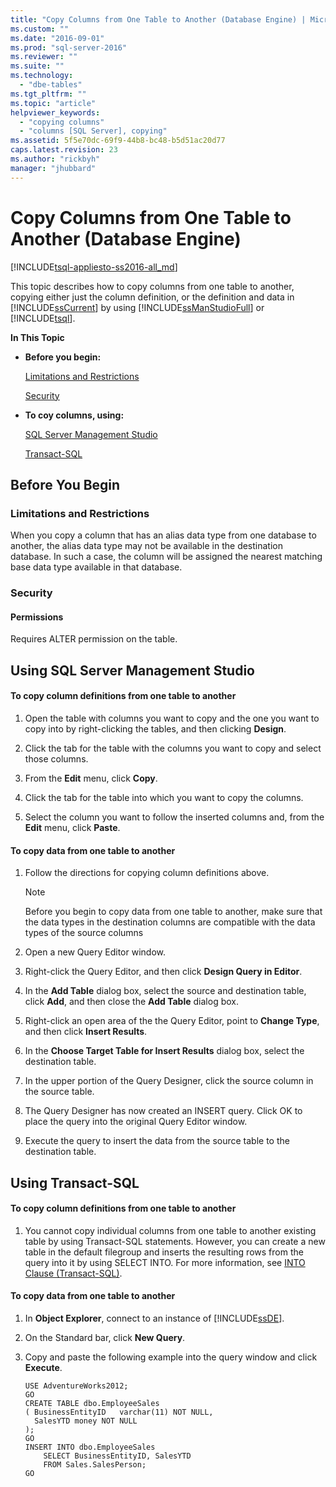 ```yaml
---
title: "Copy Columns from One Table to Another (Database Engine) | Microsoft Docs"
ms.custom: ""
ms.date: "2016-09-01"
ms.prod: "sql-server-2016"
ms.reviewer: ""
ms.suite: ""
ms.technology: 
  - "dbe-tables"
ms.tgt_pltfrm: ""
ms.topic: "article"
helpviewer_keywords: 
  - "copying columns"
  - "columns [SQL Server], copying"
ms.assetid: 5f5e70dc-69f9-44b8-bc48-b5d51ac20d77
caps.latest.revision: 23
ms.author: "rickbyh"
manager: "jhubbard"
---
```

# Copy Columns from One Table to Another (Database Engine)
[!INCLUDE[tsql-appliesto-ss2016-all_md](../../relational-databases/reference/system-catalog-views/includes/tsql-appliesto-ss2016-all-md.md)]

  This topic describes how to copy columns from one table to another, copying either just the column definition, or the definition and data in [!INCLUDE[ssCurrent](../../advanced-analytics/r-services/includes/sscurrent-md.md)] by using [!INCLUDE[ssManStudioFull](../../advanced-analytics/r-services/includes/ssmanstudiofull-md.md)] or [!INCLUDE[tsql](../../advanced-analytics/r-services/includes/tsql-md.md)].  
  
 **In This Topic**  
  
-   **Before you begin:**  
  
     [Limitations and Restrictions](#Restrictions)  
  
     [Security](#Security)  
  
-   **To coy columns, using:**  
  
     [SQL Server Management Studio](#SSMSProcedure)  
  
     [Transact-SQL](#TsqlProcedure)  
  
##  <a name="BeforeYouBegin"></a> Before You Begin  
  
###  <a name="Restrictions"></a> Limitations and Restrictions  
 When you copy a column that has an alias data type from one database to another, the alias data type may not be available in the destination database. In such a case, the column will be assigned the nearest matching base data type available in that database.  
  
###  <a name="Security"></a> Security  
  
####  <a name="Permissions"></a> Permissions  
 Requires ALTER permission on the table.  
  
##  <a name="SSMSProcedure"></a> Using SQL Server Management Studio  
  
#### To copy column definitions from one table to another  
  
1.  Open the table with columns you want to copy and the one you want to copy into by right-clicking the tables, and then clicking **Design**.  
  
2.  Click the tab for the table with the columns you want to copy and select those columns.  
  
3.  From the **Edit** menu, click **Copy**.  
  
4.  Click the tab for the table into which you want to copy the columns.  
  
5.  Select the column you want to follow the inserted columns and, from the **Edit** menu, click **Paste**.  
  
#### To copy data from one table to another  
  
1.  Follow the directions for copying column definitions above.  
  
    > [!NOTE]  
    >  Before you begin to copy data from one table to another, make sure that the data types in the destination columns are compatible with the data types of the source columns  
  
2.  Open a new Query Editor window. 

3.  Right-click the Query Editor, and then click **Design Query in Editor**. 

4.  In the **Add Table** dialog box, select the source and destination table, click **Add**, and then close the **Add Table** dialog box. 

5.  Right-click an open area of the the Query Editor, point to **Change Type**, and then click **Insert Results**.  

6.  In the **Choose Target Table for Insert Results** dialog box, select the destination table. 

7.  In the upper portion of the Query Designer, click the source column in the source table.

8. The Query Designer has now created an INSERT query. Click OK to place the query into the original Query Editor window.  

9.  Execute the query to insert the data from the source table to the destination table.

  
##  <a name="TsqlProcedure"></a> Using Transact-SQL  
  
#### To copy column definitions from one table to another  
  
1.  You cannot copy individual columns from one table to another existing table by using Transact-SQL statements. However, you can create a new table in the default filegroup and inserts the resulting rows from the query into it by using SELECT INTO. For more information, see [INTO Clause &#40;Transact-SQL&#41;](../../t-sql/queries/select-into-clause-transact-sql.md).  
  
#### To copy data from one table to another  
  
1.  In **Object Explorer**, connect to an instance of [!INCLUDE[ssDE](../../analysis-services/instances/install/windows/includes/ssde-md.md)].  
  
2.  On the Standard bar, click **New Query**.  
  
3.  Copy and paste the following example into the query window and click **Execute**.  
  
    ```  
    USE AdventureWorks2012;  
    GO  
    CREATE TABLE dbo.EmployeeSales  
    ( BusinessEntityID   varchar(11) NOT NULL,  
      SalesYTD money NOT NULL  
    );  
    GO  
    INSERT INTO dbo.EmployeeSales  
        SELECT BusinessEntityID, SalesYTD   
        FROM Sales.SalesPerson;  
    GO  
    ```  
  
  
